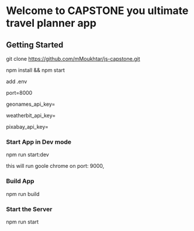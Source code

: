# Welcome to CAPSTONE you ultimate travel planner app

## Getting Started

git clone https://github.com/mMoukhtar/js-capstone.git

npm install && npm start

add .env

port=8000

geonames_api_key=

weatherbit_api_key=

pixabay_api_key=

### Start App in Dev mode

npm run start:dev

this will run goole chrome on port: 9000,

### Build App

npm run build

### Start the Server

npm run start
